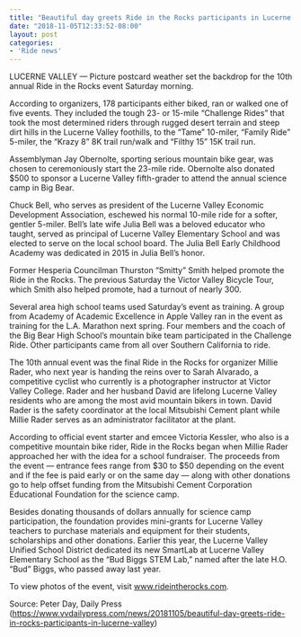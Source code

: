 ```yaml
---
title: "Beautiful day greets Ride in the Rocks participants in Lucerne Valley"
date: "2018-11-05T12:33:52-08:00"
layout: post
categories:
- 'Ride news'
---
```


LUCERNE VALLEY — Picture postcard weather set the backdrop for the 10th annual Ride in the Rocks event Saturday morning.

According to organizers, 178 participants either biked, ran or walked one of five events. They included the tough 23- or 15-mile “Challenge Rides” that took the most determined riders through rugged desert terrain and steep dirt hills in the Lucerne Valley foothills, to the “Tame” 10-miler, “Family Ride” 5-miler, the “Krazy 8” 8K trail run/walk and “Filthy 15” 15K trail run.

Assemblyman Jay Obernolte, sporting serious mountain bike gear, was chosen to ceremoniously start the 23-mile ride. Obernolte also donated $500 to sponsor a Lucerne Valley fifth-grader to attend the annual science camp in Big Bear.

Chuck Bell, who serves as president of the Lucerne Valley Economic Development Association, eschewed his normal 10-mile ride for a softer, gentler 5-miler. Bell’s late wife Julia Bell was a beloved educator who taught, served as principal of Lucerne Valley Elementary School and was elected to serve on the local school board. The Julia Bell Early Childhood Academy was dedicated in 2015 in Julia Bell’s honor.

Former Hesperia Councilman Thurston “Smitty” Smith helped promote the Ride in the Rocks. The previous Saturday the Victor Valley Bicycle Tour, which Smith also helped promote, had a turnout of nearly 300.

Several area high school teams used Saturday’s event as training. A group from Academy of Academic Excellence in Apple Valley ran in the event as training for the L.A. Marathon next spring. Four members and the coach of the Big Bear High School’s mountain bike team participated in the Challenge Ride. Other participants came from all over Southern California to ride.

The 10th annual event was the final Ride in the Rocks for organizer Millie Rader, who next year is handing the reins over to Sarah Alvarado, a competitive cyclist who currently is a photographer instructor at Victor Valley College. Rader and her husband David are lifelong Lucerne Valley residents who are among the most avid mountain bikers in town. David Rader is the safety coordinator at the local Mitsubishi Cement plant while Millie Rader serves as an administrator facilitator at the plant.

According to official event starter and emcee Victoria Kessler, who also is a competitive mountain bike rider, Ride in the Rocks began when Millie Rader approached her with the idea for a school fundraiser. The proceeds from the event — entrance fees range from $30 to $50 depending on the event and if the fee is paid early or on the same day — along with other donations go to help offset funding from the Mitsubishi Cement Corporation Educational Foundation for the science camp.

Besides donating thousands of dollars annually for science camp participation, the foundation provides mini-grants for Lucerne Valley teachers to purchase materials and equipment for their students, scholarships and other donations. Earlier this year, the Lucerne Valley Unified School District dedicated its new SmartLab at Lucerne Valley Elementary School as the “Bud Biggs STEM Lab,” named after the late H.O. “Bud” Biggs, who passed away last year.

To view photos of the event, visit www.rideintherocks.com.

Source: Peter Day, Daily Press (https://www.vvdailypress.com/news/20181105/beautiful-day-greets-ride-in-rocks-participants-in-lucerne-valley)